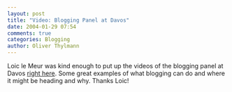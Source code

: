 ```yaml
---
layout: post
title: "Video: Blogging Panel at Davos"
date: 2004-01-29 07:54
comments: true
categories: Blogging
author: Oliver Thylmann
---
```



Loic le Meur was kind enough to put up the videos of the blogging panel at Davos [right here](http://www.u-blog.net/loic/note/57190). Some great examples of what blogging can do and where it might be heading and why. Thanks Loic!

